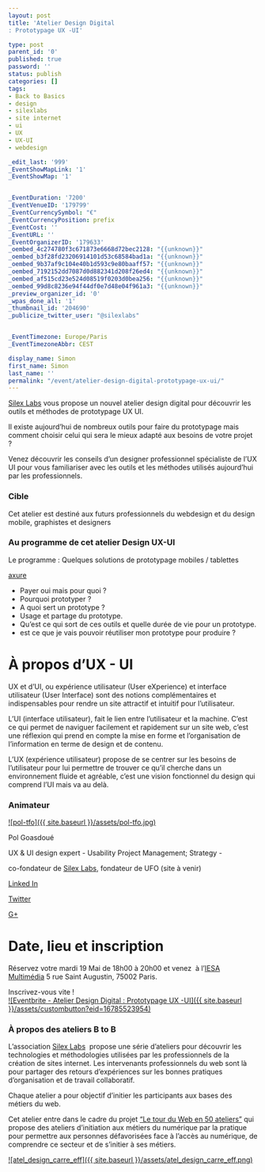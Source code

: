 ```yaml
---
layout: post
title: 'Atelier Design Digital
: Prototypage UX -UI'

type: post
parent_id: '0'
published: true
password: ''
status: publish
categories: []
tags:
- Back to Basics
- design
- silexlabs
- site internet
- ui
- UX
- UX-UI
- webdesign

_edit_last: '999'
_EventShowMapLink: '1'
_EventShowMap: '1'


_EventDuration: '7200'
_EventVenueID: '179799'
_EventCurrencySymbol: "€"
_EventCurrencyPosition: prefix
_EventCost: ''
_EventURL: ''
_EventOrganizerID: '179633'
_oembed_4c274780f3c671873e6668d72bec2128: "{{unknown}}"
_oembed_b3f28fd23206914101d53c68584bad1a: "{{unknown}}"
_oembed_9b37af9c104e40b1d593c9e80baaff57: "{{unknown}}"
_oembed_7192152dd7087d0d882341d208f26ed4: "{{unknown}}"
_oembed_af515cd23e524d08519f0203d0bea256: "{{unknown}}"
_oembed_99d8c8236e94f44df0e7d48e04f961a3: "{{unknown}}"
_preview_organizer_id: '0'
_wpas_done_all: '1'
_thumbnail_id: '204690'
_publicize_twitter_user: "@silexlabs"


_EventTimezone: Europe/Paris
_EventTimezoneAbbr: CEST

display_name: Simon
first_name: Simon
last_name: ''
permalink: "/event/atelier-design-digital-prototypage-ux-ui/"
---
```


[Silex Labs](https://www.silexlabs.org/) vous propose un nouvel atelier design digital pour découvrir les outils et méthodes de prototypage UX UI.

Il existe aujourd’hui de nombreux outils pour faire du prototypage mais comment choisir celui qui sera le mieux adapté aux besoins de votre projet ?

Venez découvrir les conseils d’un designer professionnel spécialiste de l’UX UI pour vous familiariser avec les outils et les méthodes utilisés aujourd’hui par les professionnels.

### **Cible**

Cet atelier est destiné aux futurs professionnels du webdesign et du design mobile, graphistes et designers

### **Au programme de cet atelier Design UX-UI**

Le programme
: 
Quelques solutions de prototypage mobiles / tablettes

[axure](https://www.axure.com/)











*   Payer oui mais pour quoi ?
*   Pourquoi prototyper ?
*   A quoi sert un prototype ?
*   Usage et partage du prototype.
*   Qu’est ce qui sort de ces outils et quelle durée de vie pour un prototype.
*   est ce que je vais pouvoir réutiliser mon prototype pour produire ?

**À propos d’UX - UI**
======================

UX et d’UI, ou expérience utilisateur (User eXperience) et interface utilisateur (User Interface) sont des notions complémentaires et indispensables pour rendre un site attractif et intuitif pour l’utilisateur.

L’UI (interface utilisateur), fait le lien entre l’utilisateur et la machine. C’est ce qui permet de naviguer facilement et rapidement sur un site web, c’est une réflexion qui prend en compte la mise en forme et l’organisation de l’information en terme de design et de contenu.

L’UX (expérience utilisateur) propose de se centrer sur les besoins de l’utilisateur pour lui permettre de trouver ce qu’il cherche dans un environnement fluide et agréable, c’est une vision fonctionnel du design qui comprend l’UI mais va au delà.

### **Animateur**

[![pol-tfo]({{ site.baseurl }}/assets/pol-tfo.jpg)](https://www.silexlabs.org/wp-content/uploads/2015/04/pol-tfo.jpg)

Pol Goasdoué

UX & UI design expert - Usability Project Management; Strategy -

co-fondateur de [Silex Labs](https://www.silexlabs.org/), fondateur de UFO (site à venir)

[Linked In](https://fr.linkedin.com/pub/pol-goasdou%C3%A9/19/87b/616)

[Twitter](https://twitter.com/superwup)

[G+](https://plus.google.com/+PolGoasdou%C3%A9)

**Date, lieu et inscription**
=============================

Réservez votre mardi 19 Mai de 18h00 à 20h00 et venez  à l’[IESA Multimédia](http://www.iesamultimedia.fr/) 5 rue Saint Augustin, 75002 Paris.

Inscrivez-vous vite !  
[![Eventbrite - Atelier Design Digital
: Prototypage UX -UI]({{ site.baseurl }}/assets/custombutton?eid=16785523954)](http://www.eventbrite.fr/e/billets-atelier-design-digital-prototypage-ux-ui-16785523954?ref=ebtnebregn)

### **À propos des ateliers B to B**

L’association [Silex Labs](https://www.silexlabs.org/)  propose une série d’ateliers pour découvrir les technologies et méthodologies utilisées par les professionnels de la création de sites internet. Les intervenants professionnels du web sont là pour partager des retours d’expériences sur les bonnes pratiques d’organisation et de travail collaboratif.

Chaque atelier a pour objectif d’initier les participants aux bases des métiers du web.

Cet atelier entre dans le cadre du projet [“Le tour du Web en 50 ateliers”](https://www.silexlabs.org/le-tour-du-web-en-50-ateliers-2/) qui propose des ateliers d’initiation aux métiers du numérique par la pratique pour permettre aux personnes défavorisées face à l’accès au numérique, de comprendre ce secteur et de s’initier à ses métiers.

[![atel_design_carre_eff]({{ site.baseurl }}/assets/atel_design_carre_eff.png)](https://www.silexlabs.org/wp-content/uploads/2015/04/atel_design_carre_eff.png)